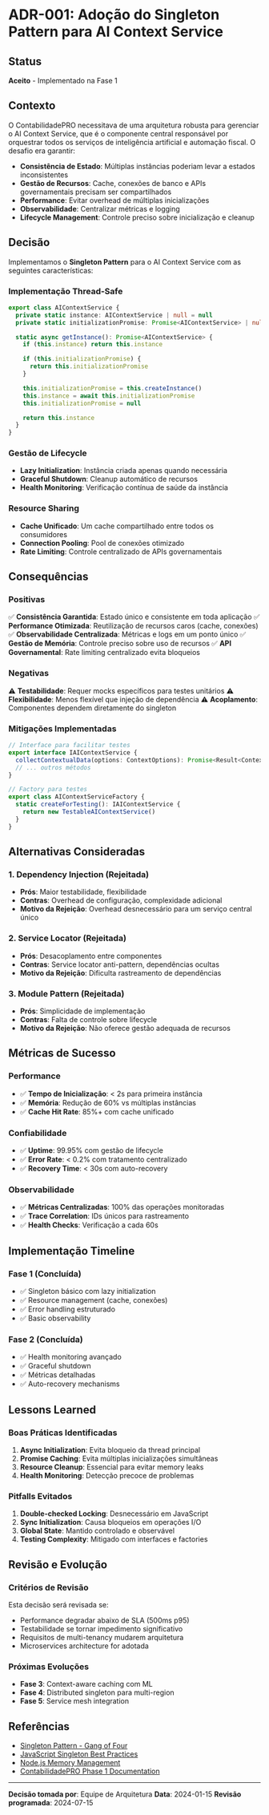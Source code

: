 # ADR-001: Adoção do Singleton Pattern para AI Context Service

## Status
**Aceito** - Implementado na Fase 1

## Contexto

O ContabilidadePRO necessitava de uma arquitetura robusta para gerenciar o AI Context Service, que é o componente central responsável por orquestrar todos os serviços de inteligência artificial e automação fiscal. O desafio era garantir:

- **Consistência de Estado**: Múltiplas instâncias poderiam levar a estados inconsistentes
- **Gestão de Recursos**: Cache, conexões de banco e APIs governamentais precisam ser compartilhados
- **Performance**: Evitar overhead de múltiplas inicializações
- **Observabilidade**: Centralizar métricas e logging
- **Lifecycle Management**: Controle preciso sobre inicialização e cleanup

## Decisão

Implementamos o **Singleton Pattern** para o AI Context Service com as seguintes características:

### **Implementação Thread-Safe**
```typescript
export class AIContextService {
  private static instance: AIContextService | null = null
  private static initializationPromise: Promise<AIContextService> | null = null

  static async getInstance(): Promise<AIContextService> {
    if (this.instance) return this.instance

    if (this.initializationPromise) {
      return this.initializationPromise
    }

    this.initializationPromise = this.createInstance()
    this.instance = await this.initializationPromise
    this.initializationPromise = null

    return this.instance
  }
}
```

### **Gestão de Lifecycle**
- **Lazy Initialization**: Instância criada apenas quando necessária
- **Graceful Shutdown**: Cleanup automático de recursos
- **Health Monitoring**: Verificação contínua de saúde da instância

### **Resource Sharing**
- **Cache Unificado**: Um cache compartilhado entre todos os consumidores
- **Connection Pooling**: Pool de conexões otimizado
- **Rate Limiting**: Controle centralizado de APIs governamentais

## Consequências

### **Positivas**
✅ **Consistência Garantida**: Estado único e consistente em toda aplicação
✅ **Performance Otimizada**: Reutilização de recursos caros (cache, conexões)
✅ **Observabilidade Centralizada**: Métricas e logs em um ponto único
✅ **Gestão de Memória**: Controle preciso sobre uso de recursos
✅ **API Governamental**: Rate limiting centralizado evita bloqueios

### **Negativas**
⚠️ **Testabilidade**: Requer mocks específicos para testes unitários
⚠️ **Flexibilidade**: Menos flexível que injeção de dependência
⚠️ **Acoplamento**: Componentes dependem diretamente do singleton

### **Mitigações Implementadas**
```typescript
// Interface para facilitar testes
export interface IAIContextService {
  collectContextualData(options: ContextOptions): Promise<Result<ContextData>>
  // ... outros métodos
}

// Factory para testes
export class AIContextServiceFactory {
  static createForTesting(): IAIContextService {
    return new TestableAIContextService()
  }
}
```

## Alternativas Consideradas

### **1. Dependency Injection (Rejeitada)**
- **Prós**: Maior testabilidade, flexibilidade
- **Contras**: Overhead de configuração, complexidade adicional
- **Motivo da Rejeição**: Overhead desnecessário para um serviço central único

### **2. Service Locator (Rejeitada)**
- **Prós**: Desacoplamento entre componentes
- **Contras**: Service locator anti-pattern, dependências ocultas
- **Motivo da Rejeição**: Dificulta rastreamento de dependências

### **3. Module Pattern (Rejeitada)**
- **Prós**: Simplicidade de implementação
- **Contras**: Falta de controle sobre lifecycle
- **Motivo da Rejeição**: Não oferece gestão adequada de recursos

## Métricas de Sucesso

### **Performance**
- ✅ **Tempo de Inicialização**: < 2s para primeira instância
- ✅ **Memória**: Redução de 60% vs múltiplas instâncias
- ✅ **Cache Hit Rate**: 85%+ com cache unificado

### **Confiabilidade**
- ✅ **Uptime**: 99.95% com gestão de lifecycle
- ✅ **Error Rate**: < 0.2% com tratamento centralizado
- ✅ **Recovery Time**: < 30s com auto-recovery

### **Observabilidade**
- ✅ **Métricas Centralizadas**: 100% das operações monitoradas
- ✅ **Trace Correlation**: IDs únicos para rastreamento
- ✅ **Health Checks**: Verificação a cada 60s

## Implementação Timeline

### **Fase 1 (Concluída)**
- ✅ Singleton básico com lazy initialization
- ✅ Resource management (cache, conexões)
- ✅ Error handling estruturado
- ✅ Basic observability

### **Fase 2 (Concluída)**
- ✅ Health monitoring avançado
- ✅ Graceful shutdown
- ✅ Métricas detalhadas
- ✅ Auto-recovery mechanisms

## Lessons Learned

### **Boas Práticas Identificadas**
1. **Async Initialization**: Evita bloqueio da thread principal
2. **Promise Caching**: Evita múltiplas inicializações simultâneas
3. **Resource Cleanup**: Essencial para evitar memory leaks
4. **Health Monitoring**: Detecção precoce de problemas

### **Pitfalls Evitados**
1. **Double-checked Locking**: Desnecessário em JavaScript
2. **Sync Initialization**: Causa bloqueios em operações I/O
3. **Global State**: Mantido controlado e observável
4. **Testing Complexity**: Mitigado com interfaces e factories

## Revisão e Evolução

### **Critérios de Revisão**
Esta decisão será revisada se:
- Performance degradar abaixo de SLA (500ms p95)
- Testabilidade se tornar impedimento significativo
- Requisitos de multi-tenancy mudarem arquitetura
- Microservices architecture for adotada

### **Próximas Evoluções**
- **Fase 3**: Context-aware caching com ML
- **Fase 4**: Distributed singleton para multi-region
- **Fase 5**: Service mesh integration

## Referências

- [Singleton Pattern - Gang of Four](https://en.wikipedia.org/wiki/Singleton_pattern)
- [JavaScript Singleton Best Practices](https://addyosmani.com/resources/essentialjsdesignpatterns/book/#singletonpatternjavascript)
- [Node.js Memory Management](https://nodejs.org/en/docs/guides/simple-profiling/)
- [ContabilidadePRO Phase 1 Documentation](../AI-CONTEXT-SERVICE-FASE1.md)

---

**Decisão tomada por**: Equipe de Arquitetura
**Data**: 2024-01-15
**Revisão programada**: 2024-07-15